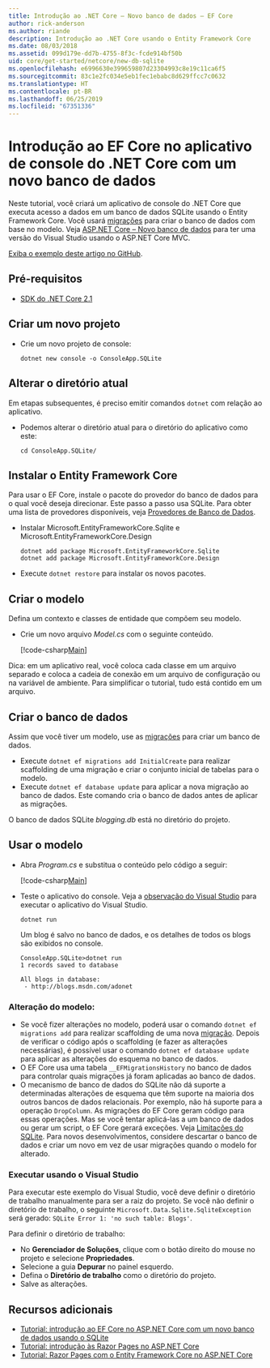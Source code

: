 ```yaml
---
title: Introdução ao .NET Core – Novo banco de dados – EF Core
author: rick-anderson
ms.author: riande
description: Introdução ao .NET Core usando o Entity Framework Core
ms.date: 08/03/2018
ms.assetid: 099d179e-dd7b-4755-8f3c-fcde914bf50b
uid: core/get-started/netcore/new-db-sqlite
ms.openlocfilehash: e6996630e399659807d23304993c8e19c11ca6f5
ms.sourcegitcommit: 83c1e2fc034e5eb1fec1ebabc8d629ffcc7c0632
ms.translationtype: HT
ms.contentlocale: pt-BR
ms.lasthandoff: 06/25/2019
ms.locfileid: "67351336"
---
```

# <a name="getting-started-with-ef-core-on-net-core-console-app-with-a-new-database"></a>Introdução ao EF Core no aplicativo de console do .NET Core com um novo banco de dados

Neste tutorial, você criará um aplicativo de console do .NET Core que executa acesso a dados em um banco de dados SQLite usando o Entity Framework Core. Você usará [migrações](xref:core/managing-schemas/migrations/index) para criar o banco de dados com base no modelo. Veja [ASP.NET Core – Novo banco de dados](xref:core/get-started/aspnetcore/new-db) para ter uma versão do Visual Studio usando o ASP.NET Core MVC.

[Exiba o exemplo deste artigo no GitHub](https://github.com/aspnet/EntityFramework.Docs/tree/master/samples/core/GetStarted/NetCore/ConsoleApp.SQLite).

## <a name="prerequisites"></a>Pré-requisitos

* [SDK do .NET Core 2.1](https://www.microsoft.com/net/core)

## <a name="create-a-new-project"></a>Criar um novo projeto

* Crie um novo projeto de console:

  ``` Console
  dotnet new console -o ConsoleApp.SQLite
  ```
## <a name="change-the-current-directory"></a>Alterar o diretório atual

Em etapas subsequentes, é preciso emitir comandos `dotnet` com relação ao aplicativo.

* Podemos alterar o diretório atual para o diretório do aplicativo como este:

  ``` Console
  cd ConsoleApp.SQLite/
  ```
## <a name="install-entity-framework-core"></a>Instalar o Entity Framework Core

Para usar o EF Core, instale o pacote do provedor do banco de dados para o qual você deseja direcionar. Este passo a passo usa SQLite. Para obter uma lista de provedores disponíveis, veja [Provedores de Banco de Dados](../../providers/index.md).

* Instalar Microsoft.EntityFrameworkCore.Sqlite e Microsoft.EntityFrameworkCore.Design

  ```Console
  dotnet add package Microsoft.EntityFrameworkCore.Sqlite
  dotnet add package Microsoft.EntityFrameworkCore.Design
  ```

* Execute `dotnet restore` para instalar os novos pacotes.

## <a name="create-the-model"></a>Criar o modelo

Defina um contexto e classes de entidade que compõem seu modelo.

* Crie um novo arquivo *Model.cs* com o seguinte conteúdo.

  [!code-csharp[Main](../../../../samples/core/GetStarted/NetCore/ConsoleApp.SQLite/Model.cs)]

Dica: em um aplicativo real, você coloca cada classe em um arquivo separado e coloca a cadeia de conexão em um arquivo de configuração ou na variável de ambiente. Para simplificar o tutorial, tudo está contido em um arquivo.

## <a name="create-the-database"></a>Criar o banco de dados

Assim que você tiver um modelo, use as [migrações](xref:core/managing-schemas/migrations/index) para criar um banco de dados.

* Execute `dotnet ef migrations add InitialCreate` para realizar scaffolding de uma migração e criar o conjunto inicial de tabelas para o modelo.
* Execute `dotnet ef database update` para aplicar a nova migração ao banco de dados. Este comando cria o banco de dados antes de aplicar as migrações.

O banco de dados SQLite *blogging.db* está no diretório do projeto.

## <a name="use-the-model"></a>Usar o modelo

* Abra *Program.cs* e substitua o conteúdo pelo código a seguir:

  [!code-csharp[Main](../../../../samples/core/GetStarted/NetCore/ConsoleApp.SQLite/Program.cs)]

* Teste o aplicativo do console. Veja a [observação do Visual Studio](#vs) para executar o aplicativo do Visual Studio.

  `dotnet run`

  Um blog é salvo no banco de dados, e os detalhes de todos os blogs são exibidos no console.

  ```Console
  ConsoleApp.SQLite>dotnet run
  1 records saved to database

  All blogs in database:
   - http://blogs.msdn.com/adonet
  ```

### <a name="changing-the-model"></a>Alteração do modelo:

- Se você fizer alterações no modelo, poderá usar o comando `dotnet ef migrations add` para realizar scaffolding de uma nova [migração](xref:core/managing-schemas/migrations/index). Depois de verificar o código após o scaffolding (e fazer as alterações necessárias), é possível usar o comando `dotnet ef database update` para aplicar as alterações do esquema no banco de dados.
- O EF Core usa uma tabela `__EFMigrationsHistory` no banco de dados para controlar quais migrações já foram aplicadas ao banco de dados.
- O mecanismo de banco de dados do SQLite não dá suporte a determinadas alterações de esquema que têm suporte na maioria dos outros bancos de dados relacionais. Por exemplo, não há suporte para a operação `DropColumn`. As migrações do EF Core geram código para essas operações. Mas se você tentar aplicá-las a um banco de dados ou gerar um script, o EF Core gerará exceções. Veja [Limitações do SQLite](../../providers/sqlite/limitations.md). Para novos desenvolvimentos, considere descartar o banco de dados e criar um novo em vez de usar migrações quando o modelo for alterado.

<a name="vs"></a>
### <a name="run-from-visual-studio"></a>Executar usando o Visual Studio

Para executar este exemplo do Visual Studio, você deve definir o diretório de trabalho manualmente para ser a raiz do projeto. Se você não definir o diretório de trabalho, o seguinte `Microsoft.Data.Sqlite.SqliteException` será gerado: `SQLite Error 1: 'no such table: Blogs'`.

Para definir o diretório de trabalho:

* No **Gerenciador de Soluções**, clique com o botão direito do mouse no projeto e selecione **Propriedades**.
* Selecione a guia **Depurar** no painel esquerdo.
* Defina o **Diretório de trabalho** como o diretório do projeto.
* Salve as alterações.

## <a name="additional-resources"></a>Recursos adicionais

* [Tutorial: introdução ao EF Core no ASP.NET Core com um novo banco de dados usando o SQLite](xref:core/get-started/aspnetcore/new-db)
* [Tutorial: introdução às Razor Pages no ASP.NET Core](https://docs.microsoft.com/aspnet/core/tutorials/razor-pages/razor-pages-start)
* [Tutorial: Razor Pages com o Entity Framework Core no ASP.NET Core](https://docs.microsoft.com/aspnet/core/data/ef-rp/intro)
